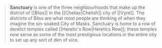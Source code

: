 > **Sanctuary** is one of the three neighbourhoods that make up the district of [[Bliss]] in the [[Cheliax|Chelish]] city of [[Vyre]]. The districts of Bliss are what most people are thinking of when they imagine the sin-soaked City of Masks. Sanctuary is home to a row of derelict temples called [[Heretic's Row|Heretics Row]]; these temples now serve as some of the most prestigious locations in the entire city to set up any sort of den of vice.








